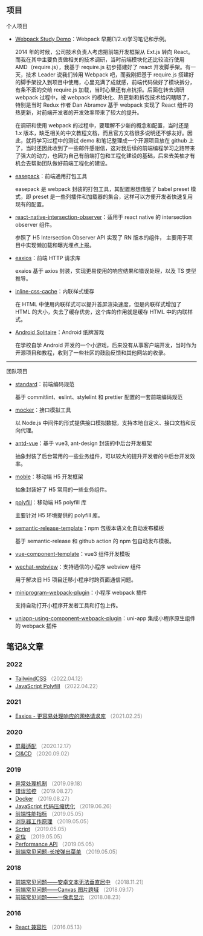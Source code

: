 ## 项目

个人项目

- [Webpack Study Demo](https://github.com/zhbhun/WebpackStudyDemo)：Webpack 早期(1/2.x)学习笔记和示例。

    2014 年的时候，公司技术负责人考虑把前端开发框架从 Ext.js 转向 React。而我在其中主要负责做相关的技术调研，当时前端模块化还比较流行使用 AMD（require.js），我基于 require.js 初步搭建好了 react 开发脚手架。有一天，技术 Leader 说我们转用 Webpack 吧，而我刚把基于 require.js 搭建好的脚手架投入到项目中使用，心里充满了成就感，前端代码做好了模块拆分，有条不紊的交给 require.js 加载，当时心里还有点抗拒。后面在转去调研 webpack 过程中，被 webpack 的模块化、热更新和拆包技术给闪瞎眼了，特别是当时 Redux 作者 Dan Abramov 基于 webpack 实现了 React 组件的热更新，对前端开发者的开发效率带来了较大的提升。
    
    在调研和使用 webpack 的过程中，要理解不少新的概念和配置，当时还是 1.x 版本，缺乏相关的中文教程文档，而且官方文档很多说明还不够友好。因此，就将学习过程中的测试 demo 和笔记整理成一个开源项目放在 github 上了，当时还因此收到了一些邮件感谢信，这对我后续的前端编程学习之路带来了强大的动力，也因为自己有前端打包和工程化建设的基础，后来去美柚才有机会去帮助团队做好前端工程化的建设。

- [easepack](https://github.com/zhbhun/easepack)：前端通用打包工具

    easepack 是 webpack 封装的打包工具，其配置思想借鉴了 babel preset 模式，即 preset 是一些列插件和加载器的集合，这样可以方便开发者快速复用现有的配置。

- [react-native-intersection-observer](https://github.com/zhbhun/react-native-intersection-observer)：适用于 react native 的 intersection observer 组件。

    参照了 H5 Intersection Observer API 实现了 RN 版本的组件， 主要用于项目中实现懒加载和曝光埋点上报。

- [eaxios](https://github.com/zhbhun/eaxios)：前端 HTTP 请求库

    exaios 基于 axios 封装，实现更易使用的响应结果和错误处理，以及 TS 类型推导。

- [inline-css-cache](https://github.com/zhbhun/inline-css-cache)：内联样式缓存

    在 HTML 中使用内联样式可以提升首屏渲染速度，但是内联样式增加了 HTML 的大小，失去了缓存优势，这个库的作用就是缓存 HTML 中的内联样式。

- [Android Solitaire](https://github.com/zhbhun/AndroidSolitaire)：Android 纸牌游戏

    在学校自学 Android 开发的一个小游戏，后来没有从事客户端开发，当时作为开源项目和教程，收到了一些社区的鼓励反馈和其他网站的收录。

---

团队项目

- [standard](https://github.com/openeagle/standard)：前端编码规范

    基于 commitlint、eslint、stylelint 和 prettier 配置的一套前端编码规范

- [mocker](https://github.com/openeagle/mocker)：接口模拟工具

    以 Node.js 中间件的形式提供接口模拟数据，支持本地自定义、接口文档和反向代理。

- [antd-vue](https://github.com/openeagle/antd-vue)：基于 vue3, ant-design 封装的中后台开发框架

    抽象封装了后台常用的一些业务组件，可以较大的提升开发者的中后台开发效率。

- [moble](https://github.com/openeagle/mobile)：移动端 H5 开发框架

    抽象封装好了 H5 常用的一些业务组件。

- [polyfill](https://github.com/openeagle/polyfill)：移动端 H5 polyfill 库

    主要针对 H5 环境提供的 polyfill 库。

- [semantic-release-template](https://github.com/openeagle/semantic-release-template)：npm 包版本语义化自动发布模板

    基于 semantic-release 和 github action 的 npm 包自动发布模板。

- [vue-component-template](https://github.com/openeagle/vue-component-template)：vue3 组件开发模板
- [wechat-webview](https://github.com/openeagle/wechat-webview)：支持通信的小程序 webview 组件

    用于解决旧 H5 项目迁移小程序时跨页面通信问题。

- [miniprogram-webpack-plugin](https://github.com/openeagle/miniprogram-webpack-plugin)：小程序 webpack 插件

    支持自动打开小程序开发者工具和打包上传。

- [uniapp-using-component-webpack-plugin](https://github.com/openeagle/uniapp-using-component-webpack-plugin)：uni-app 集成小程序原生组件的 webpack 插件

## 笔记&文章

### 2022

- [TailwindCSS](https://github.com/zhbhun/frontend-learning/blob/b94e3a41db/language/css/framework/tailwindcss/README.md) <font color="gray">（2022.04.12）</font>
- [JavaScript Polyfill](https://github.com/zhbhun/frontend-learning/blob/b94e3a41db/language/javascript/tutorial/polyfill/README.md) <font color="gray">（2022.04.22）</font>

### 2021

- [Eaxios - 更容易处理响应的网络请求库](https://segmentfault.com/a/1190000039280426) <font color="gray">（2021.02.25）</font>

### 2020

- [屏幕适配](https://github.com/zhbhun/frontend-learning/blob/b94e3a41db/thinking/screen/README.md) <font color="gray">（2020.12.17）</font>
- [CI&CD](https://github.com/zhbhun/frontend-learning/tree/b94e3a41db1cbd1b34214282566d89d92906f59f/tutorials/ci) <font color="gray">（2020.09.02）</font>

### 2019

- [异常处理机制](https://github.com/zhbhun/frontend-learning/blob/b94e3a41db/language/javascript/tutorial/practice/error/README.md) <font color="gray">（2019.09.18）</font>
- [错误监控](https://github.com/zhbhun/frontend-learning/blob/b94e3a41db/tutorials/monitor/error/README.md) <font color="gray">（2019.08.27）</font>
- [Docker](https://github.com/zhbhun/frontend-learning/blob/b94e3a41db/tutorials/container/docker/README.md) <font color="gray">（2019.08.27）</font>
- [JavaScript 代码压缩优化](https://github.com/zhbhun/frontend-learning/blob/b94e3a41db/tutorials/performance/optimize/javascript-compression/README.md) <font color="gray">（2019.06.26）</font>
- [前端性能指标](https://github.com/zhbhun/frontend-learning/blob/b94e3a41db/tutorials/performance/metrics/README.md) <font color="gray">（2019.05.05）</font>
- [浏览器工作原理](https://github.com/zhbhun/frontend-learning/blob/b94e3a41db/tutorials/performance/principle/README.md) <font color="gray">（2019.05.05）</font>
- [Script](https://github.com/zhbhun/frontend-learning/blob/b94e3a41db/language/html/tutorials/elements/embedded/script/README.md) <font color="gray">（2019.05.05）</font>
- [定位](https://github.com/zhbhun/frontend-learning/blob/b94e3a41db/language/javascript/tutorial/browser/geolocation/README.md) <font color="gray">（2019.05.05）</font>
- [Performance API](https://github.com/zhbhun/frontend-learning/blob/b94e3a41db/language/javascript/tutorial/browser/performance/README.md) <font color="gray">（2019.05.05）</font>
- [前端常见问题-长按弹出菜单](https://github.com/zhbhun/frontend-learning/blob/b94e3a41db/issues/longpress-menu/README.md) <font color="gray">（2019.05.05）</font>

### 2018

- [前端常见问题——安卓文本无法垂直居中](https://segmentfault.com/a/1190000017088168) <font color="gray">（2018.11.21）</font>
- [前端常见问题——Canvas 图片跨域](https://segmentfault.com/a/1190000016423028) <font color="gray">（2018.09.17）</font>
- [前端常见问题——一像素显示](https://segmentfault.com/a/1190000016116868) <font color="gray">（2018.08.23）</font>

### 2016

- [React 兼容性](https://zhbhun.github.io/blog/react/React-Compatibility/#more) <font color="gray">（2016.05.13）</font>
